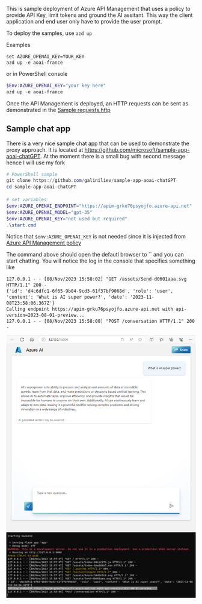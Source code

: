 This is sample deployment of Azure API Management that uses a policy to provide API Key, limit tokens and ground the AI assitant. This way the client application and end user only have to provide the user prompt.


To deploy the samples, use `azd up` 

Examples

```
set AZURE_OPENAI_KEY=YOUR_KEY
azd up -e aoai-france
```

or in PowerShell console 

```powershell
$Env:AZURE_OPENAI_KEY="your key here"
azd up -e aoai-france
```

Once the API Management is deployed, an HTTP requests can be sent as demonstrated in the [Sample requests.http](Sample-Requests.http)

## Sample chat app
There is a very nice sample chat app that can be used to demonstrate the proxy approach. 
It is located at https://github.com/microsoft/sample-app-aoai-chatGPT. At the moment there is a small bug with second message hence I will use my fork

```powershell
# PowerShell sample
git clone https://github.com/galiniliev/sample-app-aoai-chatGPT
cd sample-app-aoai-chatGPT

# set variables
$env:AZURE_OPENAI_ENDPOINT="https://apim-grku76psyojfo.azure-api.net"
$env:AZURE_OPENAI_MODEL="gpt-35"
$env:AZURE_OPENAI_KEY="not used but required"
.\start.cmd
```

Notice that `$env:AZURE_OPENAI_KEY` is not needed since it is injected from [Azure API Management policy](https://github.com/galiniliev/apim-azure-openai-sample/blob/6636f41ebd19035d3e9482ffe49f70a77211c796/infra/app/aoai-api-policy.xml#L5C1-L7C22) 

The command above should open the defautl browser to `` and you can start chatting. You will notice the log in the console that specifies something like 

```azurecli
127.0.0.1 - - [08/Nov/2023 15:58:02] "GET /assets/Send-d0601aaa.svg HTTP/1.1" 200 -
{'id': 'd4c6dfc1-6f65-9b04-9cd3-61f37bf9068d', 'role': 'user', 'content': 'What is AI super power?', 'date': '2023-11-08T23:58:06.367Z'}
Calling endpoint https://apim-grku76psyojfo.azure-api.net with api-version=2023-08-01-preview...
127.0.0.1 - - [08/Nov/2023 15:58:08] "POST /conversation HTTP/1.1" 200 -
```

![alt text](./images/Azure-chat.png "Azure Chat")
![alt text](./images/Azure-chat-console-logs.png "Azure Chat backend console")
